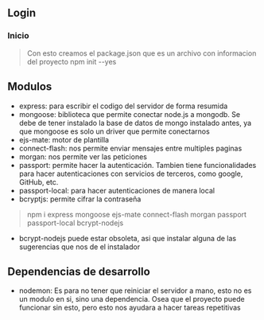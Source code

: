 ## Login 
### Inicio 
>Con esto creamos el package.json que es un archivo con informacion del proyecto
>npm init --yes
## Modulos 
- express: para escribir el codigo del servidor de forma resumida 
- mongoose: biblioteca que permite conectar node.js a mongodb. Se debe de tener instalado la base de datos de mongo instalado antes, ya que mongoose es solo un driver que permite conectarnos
- ejs-mate: motor de plantilla 
- connect-flash: nos permite enviar mensajes entre multiples paginas
- morgan: nos permite ver las peticiones 
- passport: permite hacer la autenticación. Tambien tiene funcionalidades para hacer autenticaciones con servicios de terceros, como google, GitHub, etc. 
- passport-local: para hacer autenticaciones de manera local
- bcryptjs: permite cifrar la contraseña

>npm i express mongoose ejs-mate connect-flash morgan passport passport-local bcrypt-nodejs
- bcrypt-nodejs puede estar obsoleta, asi que instalar alguna de las sugerencias que nos de el instalador 
## Dependencias de desarrollo 
- nodemon: Es para no tener que reiniciar el servidor a mano, esto no es un modulo en si, sino una dependencia. Osea que el proyecto puede funcionar sin esto, pero esto nos ayudara a hacer tareas repetitivas


